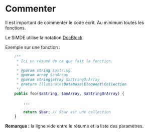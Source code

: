 # Commenter

Il est important de commenter le code écrit. Au minimum toutes les fonctions.

Le SiMDE utilise la notation [DocBlock](http://docs.phpdoc.org/guides/docblocks.html#anatomy-of-a-docblock).

Exemple sur une fonction :

```php
    /**
     * Ici un résumé de ce que fait la fonction.
     *
     * @param string $astring
     * @param array $anArray
     * @param string|array $aStringOrArray
     * @return Illuminate\Database\Eloquent\Collection
     */
    public foo($aString, $anArray, $aStringOrArray) {
        
        ...

        return $bar; // $bar est une collection
    } 
```

**Remarque :** la ligne vide entre le résumé et la liste des paramètres.
